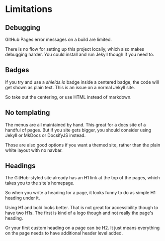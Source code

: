 

# **Limitations**

## Debugging

GitHub Pages error messages on a build are limited.

There is no flow for setting up this project locally, which also makes debugging harder. You could install and run Jekyll though if you need to.


## Badges

If you try and use a _shields.io_ badge inside a centered badge, the code will get shown as plain text. This is an issue on a normal Jekyll site.

So take out the centering, or use HTML instead of markdown.


## No templating

The menus are all maintained by hand. This great for a docs site of a handful of pages. But if you site gets bigger, you should consider using Jekyll or MkDocs or DocsifyJS instead.

Those are also good options if you want a themed site, rather than the plain white layout with no navbar.


## Headings

The GitHub-styled site already has an H1 link at the top of the pages, which takes you to the site's homepage.

So when you write a heading for a page, it looks funny to do as simple H1 heading under it.

Using H1 and bold looks better. That is not great for accessibility though to have two H1s. The first is kind of a logo though and not really the page's heading.

Or your first custom heading on a page can be H2. It just means everything on the page needs to have additional header level added.
